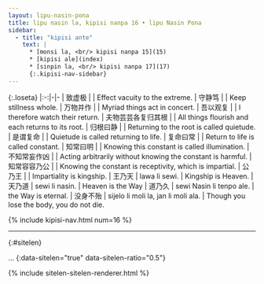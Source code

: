 ```yaml
---
layout: lipu-nasin-pona
title: lipu nasin la, kipisi nanpa 16 • lipu Nasin Pona
sidebar:
  - title: "kipisi ante"
    text: |
      * [monsi la, <br/> kipisi nanpa 15](15)
      * [kipisi ale](index)
      * [sinpin la, <br/> kipisi nanpa 17](17)
      {:.kipisi-nav-sidebar}
---
```


{:.loseta}
|:-:|-|-
| 致虚极                   |                                     | Effect vacuity to the extreme.
| 守静笃                   |                                     | Keep stillness whole.
| 万物并作                 |                                     | Myriad things act in concert.
| 吾以观复                 |                                     | I therefore watch their return.
| 夫物芸芸<wbr/>各复归其根 |                                     | All things flourish and each returns to its root.
| 归根曰静                 |                                     | Returning to the root is called quietude.
| 是谓复命                 |                                     | Quietude is called returning to life.
| 复命曰常                 |                                     | Return to life is called constant.
| 知常曰明                 |                                     | Knowing this constant is called illumination.
| 不知常<wbr/>妄作凶       |                                     | Acting arbitrarily without knowing the constant is harmful.
| 知常容<wbr/>容乃公       |                                     | Knowing the constant is receptivity, which is impartial.
| 公乃王                   |                                     | Impartiality is kingship.
| 王乃天                   | lawa li sewi.                       | Kingship is Heaven.
| 天乃道                   | sewi li nasin.                      | Heaven is the Way
| 道乃久                   | sewi Nasin li tenpo ale.            | the Way is eternal.
| 没身不殆                 | sijelo li moli la, jan li moli ala. | Though you lose the body, you do not die.

{% include kipisi-nav.html num=16 %}

-------
{:#sitelen}

...
{:data-sitelen="true" data-sitelen-ratio="0.5"}

{% include sitelen-sitelen-renderer.html %}
